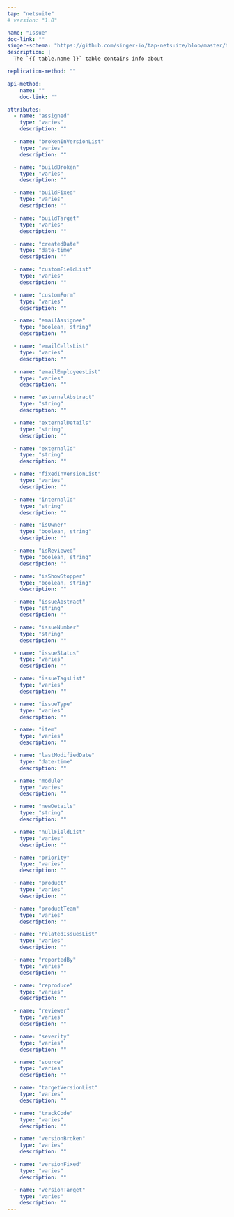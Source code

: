 ```yaml
---
tap: "netsuite"
# version: "1.0"

name: "Issue"
doc-link: ""
singer-schema: "https://github.com/singer-io/tap-netsuite/blob/master/tap_netsuite/schemas/Issue.json"
description: |
  The `{{ table.name }}` table contains info about 

replication-method: ""

api-method:
    name: ""
    doc-link: ""

attributes:
  - name: "assigned"
    type: "varies"
    description: ""

  - name: "brokenInVersionList"
    type: "varies"
    description: ""

  - name: "buildBroken"
    type: "varies"
    description: ""

  - name: "buildFixed"
    type: "varies"
    description: ""

  - name: "buildTarget"
    type: "varies"
    description: ""

  - name: "createdDate"
    type: "date-time"
    description: ""

  - name: "customFieldList"
    type: "varies"
    description: ""

  - name: "customForm"
    type: "varies"
    description: ""

  - name: "emailAssignee"
    type: "boolean, string"
    description: ""

  - name: "emailCellsList"
    type: "varies"
    description: ""

  - name: "emailEmployeesList"
    type: "varies"
    description: ""

  - name: "externalAbstract"
    type: "string"
    description: ""

  - name: "externalDetails"
    type: "string"
    description: ""

  - name: "externalId"
    type: "string"
    description: ""

  - name: "fixedInVersionList"
    type: "varies"
    description: ""

  - name: "internalId"
    type: "string"
    description: ""

  - name: "isOwner"
    type: "boolean, string"
    description: ""

  - name: "isReviewed"
    type: "boolean, string"
    description: ""

  - name: "isShowStopper"
    type: "boolean, string"
    description: ""

  - name: "issueAbstract"
    type: "string"
    description: ""

  - name: "issueNumber"
    type: "string"
    description: ""

  - name: "issueStatus"
    type: "varies"
    description: ""

  - name: "issueTagsList"
    type: "varies"
    description: ""

  - name: "issueType"
    type: "varies"
    description: ""

  - name: "item"
    type: "varies"
    description: ""

  - name: "lastModifiedDate"
    type: "date-time"
    description: ""

  - name: "module"
    type: "varies"
    description: ""

  - name: "newDetails"
    type: "string"
    description: ""

  - name: "nullFieldList"
    type: "varies"
    description: ""

  - name: "priority"
    type: "varies"
    description: ""

  - name: "product"
    type: "varies"
    description: ""

  - name: "productTeam"
    type: "varies"
    description: ""

  - name: "relatedIssuesList"
    type: "varies"
    description: ""

  - name: "reportedBy"
    type: "varies"
    description: ""

  - name: "reproduce"
    type: "varies"
    description: ""

  - name: "reviewer"
    type: "varies"
    description: ""

  - name: "severity"
    type: "varies"
    description: ""

  - name: "source"
    type: "varies"
    description: ""

  - name: "targetVersionList"
    type: "varies"
    description: ""

  - name: "trackCode"
    type: "varies"
    description: ""

  - name: "versionBroken"
    type: "varies"
    description: ""

  - name: "versionFixed"
    type: "varies"
    description: ""

  - name: "versionTarget"
    type: "varies"
    description: ""
---
```

